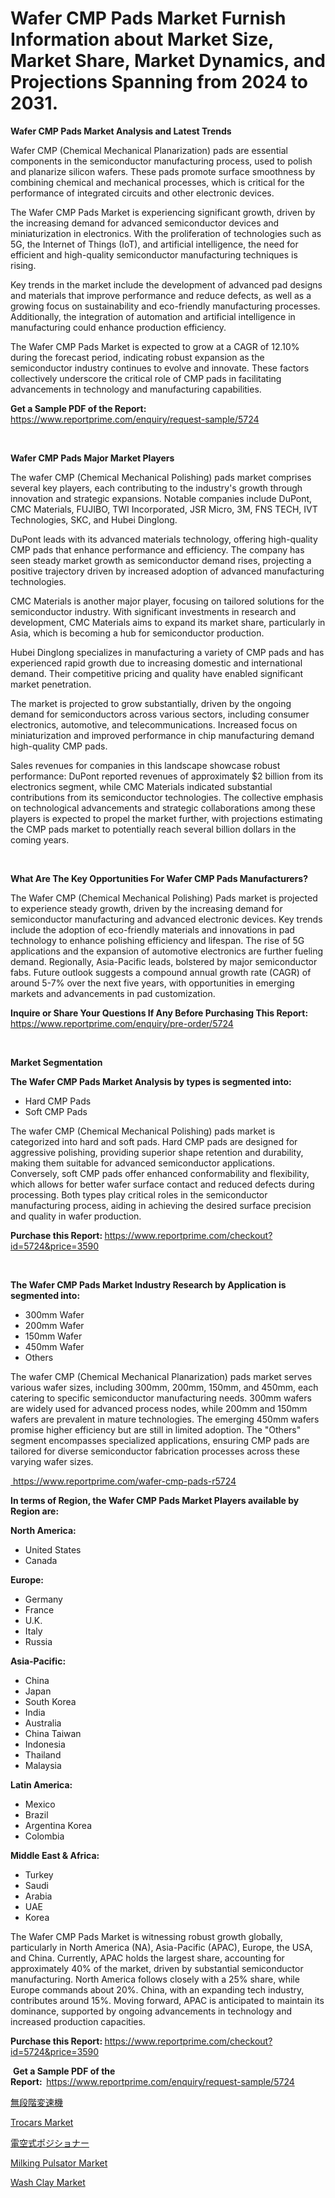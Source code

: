 <p><h1>Wafer CMP Pads Market Furnish Information about Market Size, Market Share, Market Dynamics, and Projections Spanning from 2024 to 2031.</h1></p><p><strong>Wafer CMP Pads Market Analysis and Latest Trends</strong></p>
<p><p>Wafer CMP (Chemical Mechanical Planarization) pads are essential components in the semiconductor manufacturing process, used to polish and planarize silicon wafers. These pads promote surface smoothness by combining chemical and mechanical processes, which is critical for the performance of integrated circuits and other electronic devices.</p><p>The Wafer CMP Pads Market is experiencing significant growth, driven by the increasing demand for advanced semiconductor devices and miniaturization in electronics. With the proliferation of technologies such as 5G, the Internet of Things (IoT), and artificial intelligence, the need for efficient and high-quality semiconductor manufacturing techniques is rising. </p><p>Key trends in the market include the development of advanced pad designs and materials that improve performance and reduce defects, as well as a growing focus on sustainability and eco-friendly manufacturing processes. Additionally, the integration of automation and artificial intelligence in manufacturing could enhance production efficiency. </p><p>The Wafer CMP Pads Market is expected to grow at a CAGR of 12.10% during the forecast period, indicating robust expansion as the semiconductor industry continues to evolve and innovate. These factors collectively underscore the critical role of CMP pads in facilitating advancements in technology and manufacturing capabilities.</p></p>
<p><strong>Get a Sample PDF of the Report:&nbsp;</strong> <a href="https://www.reportprime.com/enquiry/request-sample/5724">https://www.reportprime.com/enquiry/request-sample/5724</a></p>
<p>&nbsp;</p>
<p><strong>Wafer CMP Pads Major Market Players</strong></p>
<p><p>The wafer CMP (Chemical Mechanical Polishing) pads market comprises several key players, each contributing to the industry's growth through innovation and strategic expansions. Notable companies include DuPont, CMC Materials, FUJIBO, TWI Incorporated, JSR Micro, 3M, FNS TECH, IVT Technologies, SKC, and Hubei Dinglong.</p><p>DuPont leads with its advanced materials technology, offering high-quality CMP pads that enhance performance and efficiency. The company has seen steady market growth as semiconductor demand rises, projecting a positive trajectory driven by increased adoption of advanced manufacturing technologies.</p><p>CMC Materials is another major player, focusing on tailored solutions for the semiconductor industry. With significant investments in research and development, CMC Materials aims to expand its market share, particularly in Asia, which is becoming a hub for semiconductor production. </p><p>Hubei Dinglong specializes in manufacturing a variety of CMP pads and has experienced rapid growth due to increasing domestic and international demand. Their competitive pricing and quality have enabled significant market penetration.</p><p>The market is projected to grow substantially, driven by the ongoing demand for semiconductors across various sectors, including consumer electronics, automotive, and telecommunications. Increased focus on miniaturization and improved performance in chip manufacturing demand high-quality CMP pads.</p><p>Sales revenues for companies in this landscape showcase robust performance: DuPont reported revenues of approximately $2 billion from its electronics segment, while CMC Materials indicated substantial contributions from its semiconductor technologies. The collective emphasis on technological advancements and strategic collaborations among these players is expected to propel the market further, with projections estimating the CMP pads market to potentially reach several billion dollars in the coming years.</p></p>
<p>&nbsp;</p>
<p><strong>What Are The Key Opportunities For Wafer CMP Pads Manufacturers?</strong></p>
<p><p>The Wafer CMP (Chemical Mechanical Polishing) Pads market is projected to experience steady growth, driven by the increasing demand for semiconductor manufacturing and advanced electronic devices. Key trends include the adoption of eco-friendly materials and innovations in pad technology to enhance polishing efficiency and lifespan. The rise of 5G applications and the expansion of automotive electronics are further fueling demand. Regionally, Asia-Pacific leads, bolstered by major semiconductor fabs. Future outlook suggests a compound annual growth rate (CAGR) of around 5-7% over the next five years, with opportunities in emerging markets and advancements in pad customization.</p></p>
<p><strong>Inquire or Share Your Questions If Any Before Purchasing This Report:</strong> <a href="https://www.reportprime.com/enquiry/pre-order/5724">https://www.reportprime.com/enquiry/pre-order/5724</a></p>
<p>&nbsp;</p>
<p><strong>Market Segmentation</strong></p>
<p><strong>The Wafer CMP Pads Market Analysis by types is segmented into:</strong></p>
<p><ul><li>Hard CMP Pads</li><li>Soft CMP Pads</li></ul></p>
<p><p>The wafer CMP (Chemical Mechanical Polishing) pads market is categorized into hard and soft pads. Hard CMP pads are designed for aggressive polishing, providing superior shape retention and durability, making them suitable for advanced semiconductor applications. Conversely, soft CMP pads offer enhanced conformability and flexibility, which allows for better wafer surface contact and reduced defects during processing. Both types play critical roles in the semiconductor manufacturing process, aiding in achieving the desired surface precision and quality in wafer production.</p></p>
<p><strong>Purchase this Report:&nbsp;</strong><a href="https://www.reportprime.com/checkout?id=5724&price=3590">https://www.reportprime.com/checkout?id=5724&price=3590</a></p>
<p>&nbsp;</p>
<p><strong>The Wafer CMP Pads Market Industry Research by Application is segmented into:</strong></p>
<p><ul><li>300mm Wafer</li><li>200mm Wafer</li><li>150mm Wafer</li><li>450mm Wafer</li><li>Others</li></ul></p>
<p><p>The wafer CMP (Chemical Mechanical Planarization) pads market serves various wafer sizes, including 300mm, 200mm, 150mm, and 450mm, each catering to specific semiconductor manufacturing needs. 300mm wafers are widely used for advanced process nodes, while 200mm and 150mm wafers are prevalent in mature technologies. The emerging 450mm wafers promise higher efficiency but are still in limited adoption. The "Others" segment encompasses specialized applications, ensuring CMP pads are tailored for diverse semiconductor fabrication processes across these varying wafer sizes.</p></p>
<p><a href="https://www.reportprime.com/wafer-cmp-pads-r5724">&nbsp;https://www.reportprime.com/wafer-cmp-pads-r5724</a></p>
<p><strong>In terms of Region, the Wafer CMP Pads Market Players available by Region are:</strong></p>
<p>
    <p> <strong> North America: </strong>
        <ul>
            <li>United States</li>
            <li>Canada</li>
        </ul>
        </p> 
    <p> <strong> Europe: </strong>
        <ul>
            <li>Germany</li>
            <li>France</li>
            <li>U.K.</li>
            <li>Italy</li>
            <li>Russia</li>
        </ul>
        </p> 
    <p> <strong> Asia-Pacific: </strong>
        <ul>
            <li>China</li>
            <li>Japan</li>
            <li>South Korea</li>
            <li>India</li>
            <li>Australia</li>
            <li>China Taiwan</li>
            <li>Indonesia</li>
            <li>Thailand</li>
            <li>Malaysia</li>
        </ul>
        </p> 
    <p> <strong> Latin America: </strong>
        <ul>
            <li>Mexico</li>
            <li>Brazil</li>
            <li>Argentina Korea</li>
            <li>Colombia</li>
        </ul>
        </p> 
    <p> <strong> Middle East & Africa: </strong>
        <ul>
            <li>Turkey</li>
            <li>Saudi</li>
            <li>Arabia</li>
            <li>UAE</li>
            <li>Korea</li>
        </ul>
    </p>
    </p>
<p><p>The Wafer CMP Pads Market is witnessing robust growth globally, particularly in North America (NA), Asia-Pacific (APAC), Europe, the USA, and China. Currently, APAC holds the largest share, accounting for approximately 40% of the market, driven by substantial semiconductor manufacturing. North America follows closely with a 25% share, while Europe commands about 20%. China, with an expanding tech industry, contributes around 15%. Moving forward, APAC is anticipated to maintain its dominance, supported by ongoing advancements in technology and increased production capacities.</p></p>
<p><strong>Purchase this Report: </strong><a href="https://www.reportprime.com/checkout?id=5724&price=3590">https://www.reportprime.com/checkout?id=5724&price=3590</a></p>
<p>&nbsp;<strong>Get a Sample PDF of the Report:&nbsp;&nbsp;</strong><a href="https://www.reportprime.com/enquiry/request-sample/5724">https://www.reportprime.com/enquiry/request-sample/5724</a></p>
<p><strong></strong></p>
<p><p><a href="https://medium.com/@levihamilton5801940/stepless-speed-variators-market-%E3%81%AE%E3%82%B0%E3%83%AD%E3%83%BC%E3%83%90%E3%83%AB%E5%B8%82%E5%A0%B4%E6%A6%82%E8%A6%81%E3%81%AF-%E4%B8%96%E7%95%8C%E3%81%8A%E3%82%88%E3%81%B3%E4%B8%BB%E8%A6%81%E5%B8%82%E5%A0%B4%E3%81%AB%E3%81%8A%E3%81%91%E3%82%8B%E6%A5%AD%E7%95%8C%E3%81%AB%E5%BD%B1%E9%9F%BF%E3%82%92%E4%B8%8E%E3%81%88%E3%82%8B%E4%B8%BB%E8%A6%81%E3%81%AA%E3%83%88%E3%83%AC%E3%83%B3%E3%83%89%E3%81%AB%E3%81%A4%E3%81%84%E3%81%A6-%E7%8B%AC%E8%87%AA%E3%81%AE%E8%A6%96%E7%82%B9%E3%82%92%E6%8F%90%E4%BE%9B%E3%81%97%E3%81%BE%E3%81%99-009956e94681?postPublishedType=initial">無段階変速機</a></p><p><a href="https://medium.com/@athenayundt/the-global-trocars-market-identifies-drivers-restraints-opportunities-and-trends-impacting-10db080c65d0">Trocars Market</a></p><p><a href="https://medium.com/@levihamilton5801940/electro-pneumatic-positioners-market-%E3%81%AF-%E3%82%B3%E3%82%B9%E3%83%88%E7%AE%A1%E7%90%86%E3%81%A8%E5%8A%B9%E7%8E%87%E5%90%91%E4%B8%8A%E3%82%92%E5%84%AA%E5%85%88%E3%81%97%E3%81%BE%E3%81%99-%E3%81%95%E3%82%89%E3%81%AB-%E5%A0%B1%E5%91%8A%E6%9B%B8%E3%81%AF%E5%B8%82%E5%A0%B4%E3%81%AE%E9%9C%80%E8%A6%81%E9%9D%A2%E3%81%A8%E4%BE%9B%E7%B5%A6%E9%9D%A2%E3%81%AE%E4%B8%A1%E6%96%B9%E3%82%92%E3%82%AB%E3%83%90%E3%83%BC%E3%81%97%E3%81%A6%E3%81%84%E3%81%BE%E3%81%99-a1a93b6ac94e">電空式ポジショナー</a></p><p><a href="https://www.linkedin.com/pulse/how-milking-pulsator-market-changing-from-2024-2031-marketixir-ofp2f?trackingId=0VE94WzqR4uA44IVACjgaw%3D%3D">Milking Pulsator Market</a></p><p><a href="https://issuu.com/reportprime-2/docs/wash-clay-market-size-2030.pptx_6812641c34f9e4">Wash Clay Market</a></p></p>